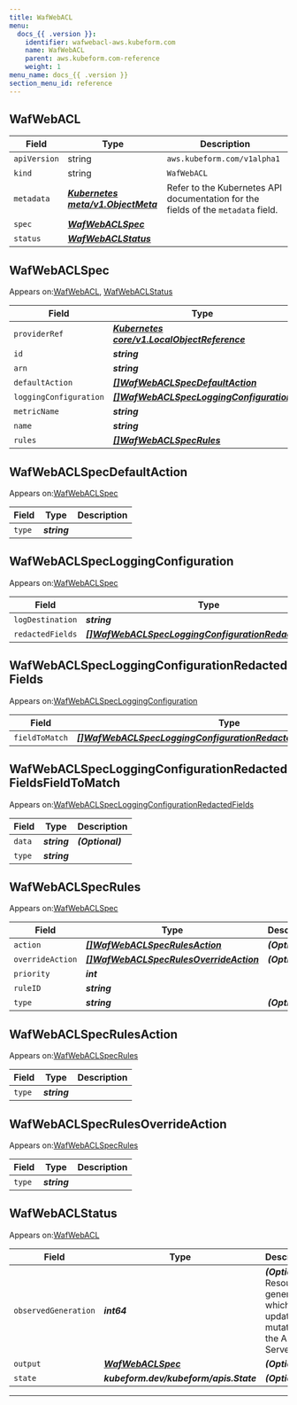 ```yaml
---
title: WafWebACL
menu:
  docs_{{ .version }}:
    identifier: wafwebacl-aws.kubeform.com
    name: WafWebACL
    parent: aws.kubeform.com-reference
    weight: 1
menu_name: docs_{{ .version }}
section_menu_id: reference
---
```


## WafWebACL
| Field | Type | Description |
| ------ | ----- | ----------- |
| `apiVersion` | string | `aws.kubeform.com/v1alpha1` |
|    `kind` | string | `WafWebACL` |
| `metadata` | ***[Kubernetes meta/v1.ObjectMeta](https://kubernetes.io/docs/reference/generated/kubernetes-api/v1.13/#objectmeta-v1-meta)***|Refer to the Kubernetes API documentation for the fields of the `metadata` field.|
| `spec` | ***[WafWebACLSpec](#WafWebACLSpec)***||
| `status` | ***[WafWebACLStatus](#WafWebACLStatus)***||
## WafWebACLSpec

Appears on:[WafWebACL](#WafWebACL), [WafWebACLStatus](#WafWebACLStatus)

| Field | Type | Description |
| ------ | ----- | ----------- |
| `providerRef` | ***[Kubernetes core/v1.LocalObjectReference](https://kubernetes.io/docs/reference/generated/kubernetes-api/v1.13/#localobjectreference-v1-core)***||
| `id` | ***string***||
| `arn` | ***string***| ***(Optional)*** |
| `defaultAction` | ***[[]WafWebACLSpecDefaultAction](#WafWebACLSpecDefaultAction)***||
| `loggingConfiguration` | ***[[]WafWebACLSpecLoggingConfiguration](#WafWebACLSpecLoggingConfiguration)***| ***(Optional)*** |
| `metricName` | ***string***||
| `name` | ***string***||
| `rules` | ***[[]WafWebACLSpecRules](#WafWebACLSpecRules)***| ***(Optional)*** |
## WafWebACLSpecDefaultAction

Appears on:[WafWebACLSpec](#WafWebACLSpec)

| Field | Type | Description |
| ------ | ----- | ----------- |
| `type` | ***string***||
## WafWebACLSpecLoggingConfiguration

Appears on:[WafWebACLSpec](#WafWebACLSpec)

| Field | Type | Description |
| ------ | ----- | ----------- |
| `logDestination` | ***string***||
| `redactedFields` | ***[[]WafWebACLSpecLoggingConfigurationRedactedFields](#WafWebACLSpecLoggingConfigurationRedactedFields)***| ***(Optional)*** |
## WafWebACLSpecLoggingConfigurationRedactedFields

Appears on:[WafWebACLSpecLoggingConfiguration](#WafWebACLSpecLoggingConfiguration)

| Field | Type | Description |
| ------ | ----- | ----------- |
| `fieldToMatch` | ***[[]WafWebACLSpecLoggingConfigurationRedactedFieldsFieldToMatch](#WafWebACLSpecLoggingConfigurationRedactedFieldsFieldToMatch)***||
## WafWebACLSpecLoggingConfigurationRedactedFieldsFieldToMatch

Appears on:[WafWebACLSpecLoggingConfigurationRedactedFields](#WafWebACLSpecLoggingConfigurationRedactedFields)

| Field | Type | Description |
| ------ | ----- | ----------- |
| `data` | ***string***| ***(Optional)*** |
| `type` | ***string***||
## WafWebACLSpecRules

Appears on:[WafWebACLSpec](#WafWebACLSpec)

| Field | Type | Description |
| ------ | ----- | ----------- |
| `action` | ***[[]WafWebACLSpecRulesAction](#WafWebACLSpecRulesAction)***| ***(Optional)*** |
| `overrideAction` | ***[[]WafWebACLSpecRulesOverrideAction](#WafWebACLSpecRulesOverrideAction)***| ***(Optional)*** |
| `priority` | ***int***||
| `ruleID` | ***string***||
| `type` | ***string***| ***(Optional)*** |
## WafWebACLSpecRulesAction

Appears on:[WafWebACLSpecRules](#WafWebACLSpecRules)

| Field | Type | Description |
| ------ | ----- | ----------- |
| `type` | ***string***||
## WafWebACLSpecRulesOverrideAction

Appears on:[WafWebACLSpecRules](#WafWebACLSpecRules)

| Field | Type | Description |
| ------ | ----- | ----------- |
| `type` | ***string***||
## WafWebACLStatus

Appears on:[WafWebACL](#WafWebACL)

| Field | Type | Description |
| ------ | ----- | ----------- |
| `observedGeneration` | ***int64***| ***(Optional)*** Resource generation, which is updated on mutation by the API Server.|
| `output` | ***[WafWebACLSpec](#WafWebACLSpec)***| ***(Optional)*** |
| `state` | ***kubeform.dev/kubeform/apis.State***| ***(Optional)*** |
---
